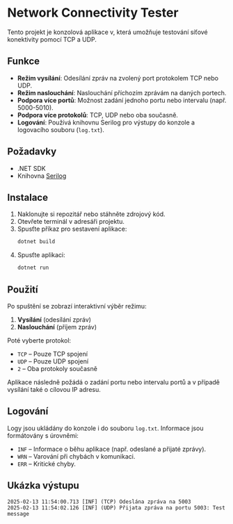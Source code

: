 # Network Connectivity Tester

Tento projekt je konzolová aplikace v, která umožňuje testování síťové konektivity pomocí TCP a UDP.

## Funkce
- **Režim vysílání**: Odesílání zpráv na zvolený port protokolem TCP nebo UDP.
- **Režim naslouchání**: Naslouchání příchozím zprávám na daných portech.
- **Podpora více portů**: Možnost zadání jednoho portu nebo intervalu (např. 5000-5010).
- **Podpora více protokolů**: TCP, UDP nebo oba současně.
- **Logování**: Používá knihovnu Serilog pro výstupy do konzole a logovacího souboru (`log.txt`).

## Požadavky
- .NET SDK
- Knihovna [Serilog](https://github.com/serilog/serilog)

## Instalace
1. Naklonujte si repozitář nebo stáhněte zdrojový kód.
2. Otevřete terminál v adresáři projektu.
3. Spusťte příkaz pro sestavení aplikace:
   ```sh
   dotnet build
   ```
4. Spusťte aplikaci:
   ```sh
   dotnet run
   ```

## Použití
Po spuštění se zobrazí interaktivní výběr režimu:
1. **Vysílání** (odesílání zpráv)
2. **Naslouchání** (příjem zpráv)

Poté vyberte protokol:
- `TCP` – Pouze TCP spojení
- `UDP` – Pouze UDP spojení
- `2` – Oba protokoly současně

Aplikace následně požádá o zadání portu nebo intervalu portů a v případě vysílání také o cílovou IP adresu.

## Logování
Logy jsou ukládány do konzole i do souboru `log.txt`. Informace jsou formátovány s úrovněmi:
- `INF` – Informace o běhu aplikace (např. odeslané a přijaté zprávy).
- `WRN` – Varování při chybách v komunikaci.
- `ERR` – Kritické chyby.

## Ukázka výstupu
```
2025-02-13 11:54:00.713 [INF] (TCP) Odeslána zpráva na 5003
2025-02-13 11:54:02.126 [INF] (UDP) Přijata zpráva na portu 5003: Test message
```
